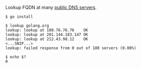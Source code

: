 Lookup FQDN at many [public DNS servers](https://public-dns.info/nameservers.txt).

```
$ go install

$ lookup golang.org
lookup: lookup at 180.76.76.76    OK
lookup: lookup at 201.144.183.147 OK
lookup: lookup at 212.43.98.12    OK
<...SNIP...>
lookup: failed response from 0 out of 180 servers (0.00%)

$ echo $?
0
```